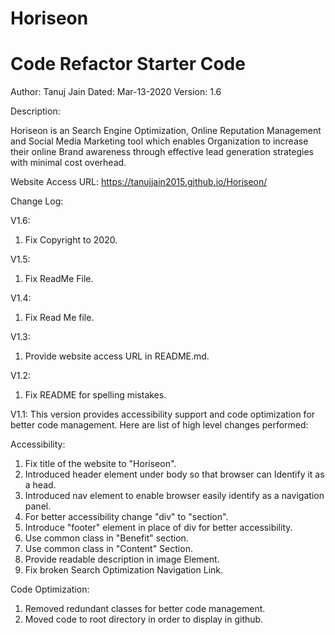 # Horiseon
# Code Refactor Starter Code

Author: Tanuj Jain
Dated: Mar-13-2020
Version: 1.6

Description:

Horiseon is an Search Engine Optimization, Online Reputation Management and Social Media Marketing tool which enables Organization to increase their online Brand awareness through effective lead generation strategies with minimal cost overhead. 

Website Access URL:
https://tanujjain2015.github.io/Horiseon/

Change Log:

V1.6:
1. Fix Copyright to 2020.

V1.5:
1. Fix ReadMe File.

V1.4:
1. Fix Read Me file. 

V1.3:
1. Provide website access URL in README.md.

V1.2:
1. Fix README for spelling mistakes.

V1.1: 
This version provides accessibility support and code optimization for better code management. Here are list of high level changes performed:  

Accessibility: 
1.  Fix title of the website to "Horiseon".
2.  Introduced header element under body so that browser can Identify it as a head.
3.  Introduced nav element to enable browser easily identify as a navigation panel.
4.  For better accessibility change "div" to "section".
5.  Introduce "footer" element in place of div for better accessibility.
6.  Use common class in "Benefit" section.
7.  Use common class in "Content" Section.
8.  Provide readable description in image Element.
9.  Fix broken Search Optimization Navigation Link. 

Code Optimization:
1. Removed redundant classes for better code management. 
2. Moved code to root directory in order to display in github.

